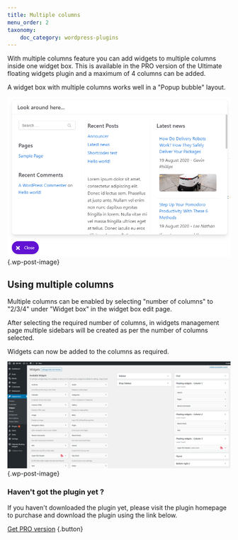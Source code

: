 ```yaml
---
title: Multiple columns
menu_order: 2
taxonomy:
    doc_category: wordpress-plugins
---
```


With multiple columns feature you can add widgets to multiple columns inside one widget box. This is available in the PRO version of the Ultimate floating widgets plugin and a maximum of 4 columns can be added.

A widget box with multiple columns works well in a "Popup bubble" layout.

![Multiple columns of widgets in Ultimate floating widgets PRO WordPress plugin](/_images/ufwp-multiple-columns.png) {.wp-post-image}

## Using multiple columns

Multiple columns can be enabled by selecting "number of columns" to "2/3/4" under "Widget box" in the widget box edit page.

After selecting the required number of columns, in widgets management page multiple sidebars will be created as per the number of columns selected.

Widgets can now be added to the columns as required.

![Multiple columns of widgets in Ultimate floating widgets PRO WordPress plugin](/_images/ufwp-multiple-columns-admin.png) {.wp-post-image}

### Haven't got the plugin yet ?

If you haven't downloaded the plugin yet, please visit the plugin homepage to purchase and download the plugin using the link below.

[Get PRO version](/wordpress-plugins/ultimate-floating-widgets/?utm_source=doc&utm_medium=multiple-columns&utm_campaign=ufw-pro#purchase) {.button}